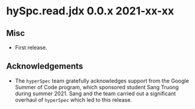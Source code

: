 # hySpc.read.jdx 0.0.x 2021-xx-xx

## Misc

* First release.

## Acknowledgements

* The `hyperSpec` team gratefully acknowledges support from the Google Summer of Code program, which sponsored student Sang Truong during summer 2021. Sang and the team carried out a significant overhaul of `hyperSpec` which led to this release.
